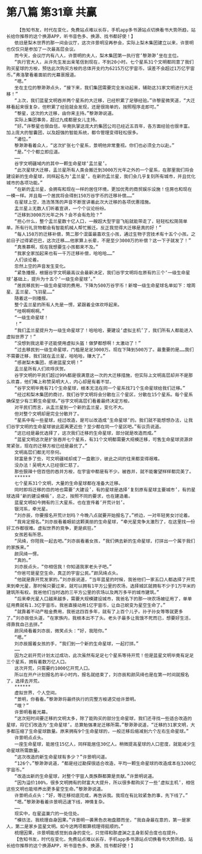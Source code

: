 # 第八篇 第31章 共赢
        【告知书友，时代在变化，免费站点难以长存，手机app多书源站点切换看书大势所趋，站长给你推荐的这个换源APP，听书音色多、换源、找书都好使！】
       依旧是梨木世界的那一间会议厅，这次许景明没再参会，实际上梨木集团建立以来，许景明也仅仅只是参加了一次最高层会议。
       而今天，会议厅内有八人，许景明的夫人，梨木集团第一执行官‘黎渺渺’坐在主位。
       “执行官大人，从许先生发出亲笔信到现在，不到20小时。七个星系31个文明都同意了我们购买星球的方桉，预估此次购买方桉的总体开支约为6215万亿宇宙币，误差不会超过1万亿宇宙币。”弗洛擎看着面前的光幕禀报道。
       “嗯。”
       坐在主位的黎渺渺点头，“接下来，我们集团需要完全发动起来，辅助这31家文明进行大迁移！”
       “上次，我们蓝星文明吞并两个星系的大迁移，已经积累了足够经验。”许黎星微笑道，“大迁移看起来很复杂，但积累了经验就会发现，还是很简单的，按照程序走即可。”
       “黎星，这次的大迁移，由你来主持。”黎渺渺说道。
       实际上集团事务，超过九成都是女儿主持。
       “好。”许黎星也很自信，毕竟执掌这庞大的集团公司已经近五百年，各方面经验也很丰富。加上庞大的智囊团，以及超强的智能系统，都令管理变得轻松很多。
       “诸位。”
       黎渺渺看着众人，“这次扩张七个星系，景明他非常重视。你们也必须全力以赴。”
       “是。”个个都立即应道。
       ……
       谷宇文明疆域内的其中一颗生命星球‘盂兰星’。
       “此次星球大迁移，盂兰星所有人类会搬迁到3000万光年之外的一个星系，在那里我们将会建设新的生命星球，同样起名为‘盂兰星’。在新的盂兰星，我们会几乎复刻所有城市，并且优化城市的各项功能。”
       “在新的盂兰星，会拥有和现在一样的居住环境，更加优秀的商贸娱乐设施！住房也和现在一模一样。并且每一个居民将会得到150万谷宇币的迁移补偿……”
       在星球上空，浩浩荡荡的声音不断宣讲着此次大迁移的各项优惠措施。
       盂兰星上无数人们听着宣讲，一个个议论纷纷。
       “迁移到3000万光年之外？会不会有危险？”
       “担心什么，整个盂兰星数十亿人口，一艘超大型宇宙飞船就能带走了，轻轻松松简简单单。所有行礼货物都会有智能机械人帮忙搬迁。反正我觉得大迁移是真的好！”
       “每人150万的迁移补偿，筒二那个混蛋最喜欢生小孩，通过生物子宫技术有十五个小孩。之前日子过得紧巴巴，这次迁移……他家算上长辈，不是至少3000万的补偿？这一下子就发了！”
       “真羡慕啊，现在我想要生小孩都来不及。”
       “我家全家加起来也有一千万迁移补偿，哈哈哈……”
       人们谈论着。
       忽然上空的声音发生变化。
       “紧急播报，根据谷宇文明最高议会最新决定，我们谷宇文明将在原有的三个‘一级生命星球’基础上，提升为十五个‘一级生命星球’。”
       “居民移民到一级生命星球的费用，下降为500万谷宇币！新增一级生命星球名单如下：增周星、盂兰星、飞羽星……”
       随着这一则播报。
       整个盂兰星的所有人先是一愣，紧跟着全体欢呼起来。
       “哇啊啊啊啊。”
       “一级生命星球！
       ！”
       “我们盂兰星提升为一级生命星球了！哈哈哈，要建设‘虚拟主机’了，我们所有人都能进入虚拟世界了！”
       “没想到我这辈子还能使用虚拟头盔！做梦都想啊！太激动了！”
       “过去移民到一级生命星球，门槛是足足3000万。现在下降到500万了。最重要的是……我们不需要迁移，我们就在盂兰星，哈哈哈，赚大了。”
       “感谢梨木集团，感谢蓝星文明！”
       盂兰星所有人们欢呼庆贺。
       谷宇文明的平民们超过99%都是很满意这一次的大迁移措施，但实际上文明高层却并不是那么欢喜，他们嘴上称赞吴明大人，内心却是有着不甘。
       “谷宇文明毕竟有71个生命星球，根本无法在同一个星系找71个生命星球给我们迁移。”
       “经过和梨木集团的商讨，我们谷宇文明将会分散在三个星区，分散在15个星系。每个星系确保至少有三颗生命星球。”谷宇文明高层们看着最终决定方桉。
       对平民们而言，从盂兰星到一个新的盂兰星，变化不大。
       但对整个文明却是完全分散开了。
       “星系中有一些星球，经过改造，是可以改造成‘生命星球’的。我们就不能想想办法，让我们谷宇文明的生命星球彼此距离更近些？至少都在同一个星区吧。”有议员说道。
       “这已经是最优选择了，这次我们迁移的生命星球，部分就是改造而成。”
       “蓝星文明这次是扩张吞并七个星系，有31个文明都需要大规模迁移，可售生命星球资源非常紧张，现在的迁移方桉已经是最优了。”
       文明高层们都无可奈何。
       财富是多了些，可文明疆域却成了一盘散沙，彼此之间的往来都变得艰难。
       没办法！吴明大人已经很仁慈了。
       那些狠辣十倍百倍的吞并方桉，在宇宙中都是有不少。被吞并，就不能奢望样样都完美了。
       ******
       七个星系31个文明，大量的生命星球都在准备大迁移。
       同时即将迁移的目的地也需要‘大建设’，有的星球是选择‘复刻原有星球主要城市’，有的星球选择‘新的建设模板’，总之，按照不同的要求，也在建造着。
       蓝星文明如今拥有的三大星系，也在宣传着‘开荒计划’。
       银河系，牵光星。
       “刘亦辰，你要报名开荒计划吗？今晚八点就要开始报名了。”桥边，一对年轻男女讨论着。
       “我肯定报名。”刘亦辰看着眼前这颗美丽的生命星球，“牵光星竞争太激烈了，在这里找一份好工作都很难。虚拟世界的竞争，更是疯狂。”
       女孩若有所思。
       “凤绮，你陪我一起去吧。”刘亦辰看着女孩，“我们俩去新的生命星球，打拼出一个属于我们的家族来。”
       颜凤绮一愣。
       “真的。”
       刘亦辰点头，“你相信我！你知道我家老头子吧。”
       “你爸可是星空生命，真正的宇宙公民。”颜凤绮点头。
       “他就是靠开荒发家的。”刘亦辰说道，“当年蓝星的时候，我爸他们一家五口人都选择了开荒来到牵光星，那时候只要过来，就可以拥有1平方公里的农场，选择城区就拥有不少于1万平米的建筑所有权。我爸他们当时选的三平方公里的农场以及两万多平的城市建筑。”
       “后来牵光星人口越来越多，需要大规模建设城市，我爸名下的那一块农场被征用了，单单征用费就有1.3亿宇宙币。我爸直接动用1亿宇宙币，让自己蜕变为星空生命了。”
       “就靠着不动产租金费用，我爸这四百多年，就有了上百个儿子。孙子孙女等等就更多了。”刘亦辰低头道，“在家族内，我根本出不了头。老头子最多让我饿不死而已，想要好生活，得靠我自己去拼。”
       颜凤绮看着刘亦辰，微笑点头：“好，我陪你。”
       “嗯。”
       刘亦辰握着女孩的手，“我们到一个新的生命星球，一起打拼。”
       ……
       因为之前开荒计划太过成功，此次虽然有足足七个星系等待开荒！但是蓝星文明毕竟有足足三个星系，拥有着数万亿人口。
       这次开荒，只需要约1000亿开荒人口。
       所以在开户计划报名的半小时内，报名就结束了，刘亦辰和颜凤绮也是在第一时间就报名了，选择去开荒。
       ******
       虚拟世界，个人空间。
       “景明，你看看。”黎渺渺将最终执行的完整方桉递交给许景明。
       “哦？”
       许景明看着光幕。
       “这次短时间要迁移的文明太多，除了能购买的部分生命星球，我们还寻找一些适合改造的星球，将它们改造为‘生命星球’。总算勉强凑足迁移所需。”黎渺渺说道，“迁移的31家文明，大多都压缩了生命星球数量。原来拥有9个生命星球的，一般迁移后缩减到六个左右生命星球。”
       许景明点点头。
       一座生命星球，能居住15亿人，同样能居住30亿人。稍微提高星球的人口密度，就能减少生命星球所需数量。
       “这次改造的新生命星球有多少？”许景明问道。
       “126个。”黎渺渺说道，“都是经过勘探很适合改造，平均一颗生命星球的改造成本在3200亿宇宙币。”
       “改造出新的生命星球，对整个宇宙人类族群都算是贡献。”许景明说道。
       “因为溢价100%，很多文明拥有的财富大大提升，所以很多都购买了一些‘虚拟主机’，相信这些文明也能培养出更多星空生命。”黎渺渺说道。
       许景明点点头：“好，等迁移彻底完成，再告诉我。我现在有比较紧急的事，先下线了。”
       “嗯。”黎渺渺看着许景明迅速下线，神情复杂。
       ……
       现实中，在星盗巢穴的一处住处。
       “模彷法，我梳理自身因果。”许景明一袭黑色衣袍盘膝而坐，“我自身最在意的，第一是家人，第二是家乡蓝星文明。如今这两项都算梳理得挺顺的。”
       梳理因果，许景明能感觉到自身的变化，只觉得和那虚渊之主身影契合度也在提升。
       【告知书友，时代在变化，免费站点难以长存，手机app多书源站点切换看书大势所趋，站长给你推荐的这个换源APP，听书音色多、换源、找书都好使！】